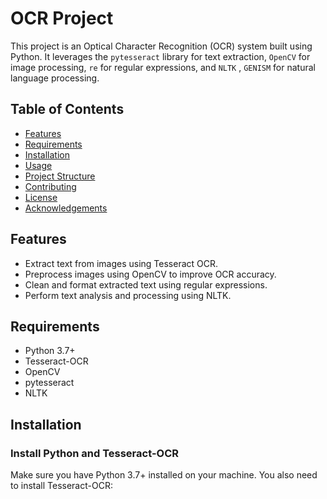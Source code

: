 # OCR Project

This project is an Optical Character Recognition (OCR) system built using Python. It leverages the `pytesseract` library for text extraction, `OpenCV` for image processing, `re` for regular expressions, and `NLTK` , `GENISM` for natural language processing.

## Table of Contents

- [Features](#features)
- [Requirements](#requirements)
- [Installation](#installation)
- [Usage](#usage)
- [Project Structure](#project-structure)
- [Contributing](#contributing)
- [License](#license)
- [Acknowledgements](#acknowledgements)

## Features

- Extract text from images using Tesseract OCR.
- Preprocess images using OpenCV to improve OCR accuracy.
- Clean and format extracted text using regular expressions.
- Perform text analysis and processing using NLTK.

## Requirements

- Python 3.7+
- Tesseract-OCR
- OpenCV
- pytesseract
- NLTK

## Installation

### Install Python and Tesseract-OCR

Make sure you have Python 3.7+ installed on your machine. You also need to install Tesseract-OCR:

